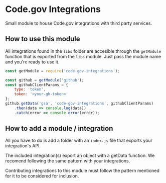 # Code.gov Integrations

Small module to house Code.gov integrations with third party services.

## How to use this module

All integrations found in the `libs` folder are accesible through the `getModule` function that is exported from the `libs` module. Just pass the module name and you're ready to use it.

```javascript
const getModule = require('code-gov-integrations');

const github = getModule('github');
const githubClientParams = {
    type: 'token',
    token: '<your-gh-token>'
};
github.getData('gsa', 'code-gov-integrations', githubClientParams)
    .then(data => console.log(data))
    .catch(error => console.error(error));
```

## How to add a module / integration

All you have to do is add a folder with an `index.js` file that exports your integration's API.

The included integration(s) export an object with a getData function. We recomend following the same pattern with your integrations.

Contributing integrations to this module must follow the pattern mentioned for it to be considered for inclusion.